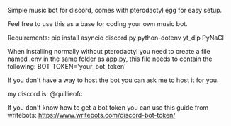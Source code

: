 Simple music bot for discord, comes with pterodactyl egg for easy setup.

Feel free to use this as a base for coding your own music bot.


Requirements:
pip install asyncio
discord.py
python-dotenv
yt_dlp
PyNaCl


When installing normally without pterodactyl you need to create a file named .env in the same folder as app.py, this file needs to contain the following: BOT_TOKEN='your_bot_token'



If you don't have a way to host the bot you can ask me to host it for you.

my discord is: @quillieofc


If you don't know how to get a bot token you can use this guide from writebots: https://www.writebots.com/discord-bot-token/
